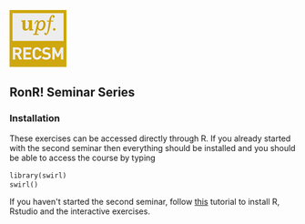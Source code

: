 
![](../recsm_logo.jpeg)
## RonR! Seminar Series

### Installation
These exercises can be accessed directly through R. If you already started with the second seminar then everything should be installed and you should be able to access
the course by typing
```{r eval=F}
library(swirl)
swirl()
```

If you haven't started the second seminar, follow [this](https://github.com/cimentadaj/Rseminars/tree/master/RonR_Second_Seminar) tutorial to install R, Rstudio and the interactive exercises.